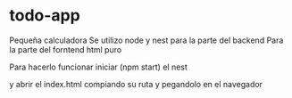 # todo-app
Pequeña calculadora
Se utilizo node y nest para la parte del backend
Para la parte del forntend html puro

Para hacerlo funcionar iniciar (npm start) el nest

y abrir el index.html compiando su ruta  y pegandolo en el navegador

